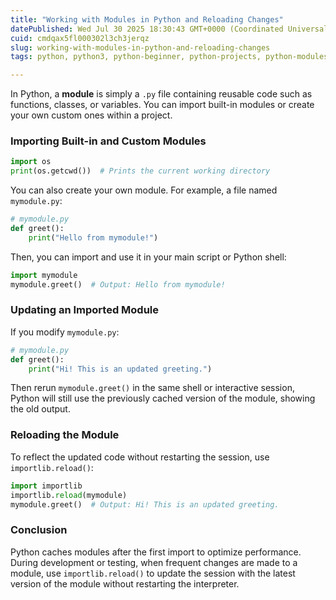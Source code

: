 ```yaml
---
title: "Working with Modules in Python and Reloading Changes"
datePublished: Wed Jul 30 2025 18:30:43 GMT+0000 (Coordinated Universal Time)
cuid: cmdqax5fl000302l3ch3jerqz
slug: working-with-modules-in-python-and-reloading-changes
tags: python, python3, python-beginner, python-projects, python-modules-and-packages

---
```


  
In Python, a **module** is simply a `.py` file containing reusable code such as functions, classes, or variables. You can import built-in modules or create your own custom ones within a project.

### Importing Built-in and Custom Modules

```python
import os
print(os.getcwd())  # Prints the current working directory
```

You can also create your own module. For example, a file named `mymodule.py`:

```python
# mymodule.py
def greet():
    print("Hello from mymodule!")
```

Then, you can import and use it in your main script or Python shell:

```python
import mymodule
mymodule.greet()  # Output: Hello from mymodule!
```

### Updating an Imported Module

If you modify `mymodule.py`:

```python
# mymodule.py
def greet():
    print("Hi! This is an updated greeting.")
```

Then rerun `mymodule.greet()` in the same shell or interactive session, Python will still use the previously cached version of the module, showing the old output.

### Reloading the Module

To reflect the updated code without restarting the session, use `importlib.reload()`:

```python
import importlib
importlib.reload(mymodule)
mymodule.greet()  # Output: Hi! This is an updated greeting.
```

### Conclusion

Python caches modules after the first import to optimize performance. During development or testing, when frequent changes are made to a module, use `importlib.reload()` to update the session with the latest version of the module without restarting the interpreter.